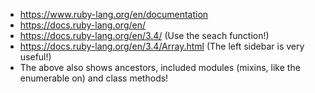 - https://www.ruby-lang.org/en/documentation
- https://docs.ruby-lang.org/en/
- https://docs.ruby-lang.org/en/3.4/ (Use the seach function!)
- https://docs.ruby-lang.org/en/3.4/Array.html (The left sidebar is very useful!)
- The above also shows ancestors, included modules (mixins, like the enumerable on) and class methods!